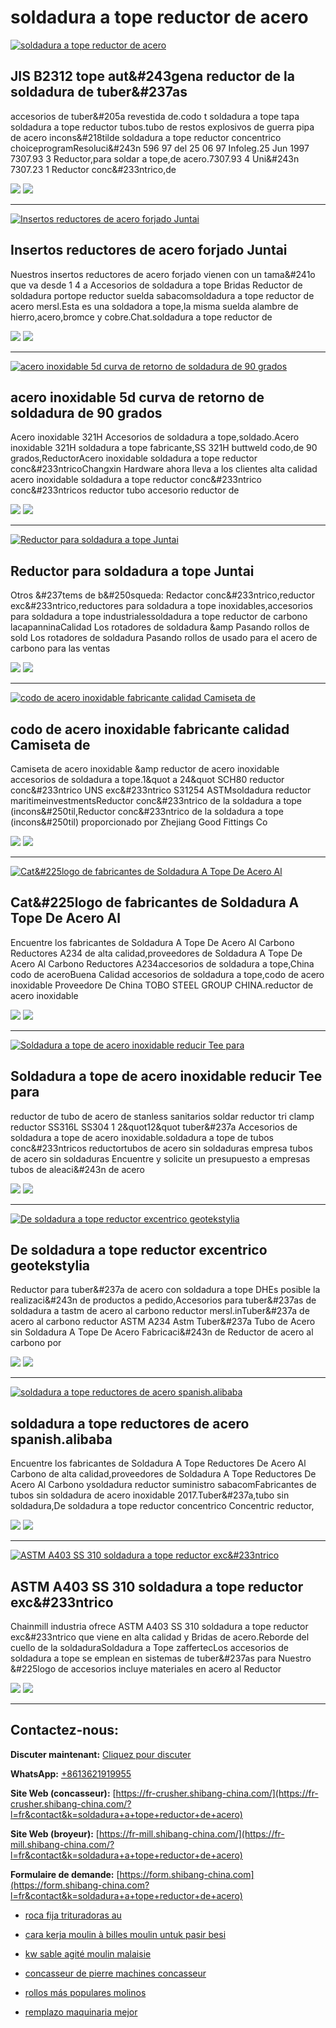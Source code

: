 # soldadura a tope reductor de acero

<a href="https://swt.shibang-china.com/?l=fr&img&k=soldadura+a+tope+reductor+de+acero" target="_blank">![soldadura a tope reductor de acero](http://static.shibang-china.com/all-800x300/332.jpg)</a>

## JIS B2312 tope aut&#243gena reductor de la soldadura de tuber&#237as
accesorios de tuber&#205a revestida de.codo t soldadura a tope tapa soldadura a tope reductor tubos.tubo de restos explosivos de guerra pipa de acero incons&#218tilde soldadura a tope reductor concentrico choiceprogramResoluci&#243n 596 97 del 25 06 97 Infoleg.25 Jun 1997 7307.93 3 Reductor,para soldar a tope,de acero.7307.93 4 Uni&#243n 7307.23 1 Reductor conc&#233ntrico,de


<a href="https://whatsapp.shibangsoft.com/WhatsApp.php" target="_blank" title="WhatsApp">![](http://static.shibang-china.com/icon/whatsapp.png)</a> <a href="https://swt.shibang-china.com/?l=fr&icon&k=soldadura+a+tope+reductor+de+acero" target="_blank">![](http://static.shibang-china.com/icon/chat-fr.png)</a>

---

<a href="https://swt.shibang-china.com/?l=fr&img&k=soldadura+a+tope+reductor+de+acero" target="_blank">![Insertos reductores de acero forjado Juntai](http://static.shibang-china.com/all-800x300/1462.jpg)</a>

## Insertos reductores de acero forjado Juntai
Nuestros insertos reductores de acero forjado vienen con un tama&#241o que va desde 1 4 a Accesorios de soldadura a tope Bridas Reductor de soldadura portope reductor suelda sabacomsoldadura a tope reductor de acero mersl.Esta es una soldadora a tope,la misma suelda alambre de hierro,acero,bromce y cobre.Chat.soldadura a tope reductor de


<a href="https://whatsapp.shibangsoft.com/WhatsApp.php" target="_blank" title="WhatsApp">![](http://static.shibang-china.com/icon/whatsapp.png)</a> <a href="https://swt.shibang-china.com/?l=fr&icon&k=soldadura+a+tope+reductor+de+acero" target="_blank">![](http://static.shibang-china.com/icon/chat-fr.png)</a>

---

<a href="https://swt.shibang-china.com/?l=fr&img&k=soldadura+a+tope+reductor+de+acero" target="_blank">![acero inoxidable 5d curva de retorno de soldadura de 90 grados](http://static.shibang-china.com/all-800x300/1467.jpg)</a>

## acero inoxidable 5d curva de retorno de soldadura de 90 grados
Acero inoxidable 321H Accesorios de soldadura a tope,soldado.Acero inoxidable 321H soldadura a tope fabricante,SS 321H buttweld codo,de 90 grados,ReductorAcero inoxidable soldadura a tope reductor conc&#233ntricoChangxin Hardware ahora lleva a los clientes alta calidad acero inoxidable soldadura a tope reductor conc&#233ntrico conc&#233ntricos reductor tubo accesorio reductor de


<a href="https://whatsapp.shibangsoft.com/WhatsApp.php" target="_blank" title="WhatsApp">![](http://static.shibang-china.com/icon/whatsapp.png)</a> <a href="https://swt.shibang-china.com/?l=fr&icon&k=soldadura+a+tope+reductor+de+acero" target="_blank">![](http://static.shibang-china.com/icon/chat-fr.png)</a>

---

<a href="https://swt.shibang-china.com/?l=fr&img&k=soldadura+a+tope+reductor+de+acero" target="_blank">![Reductor para soldadura a tope Juntai](http://static.shibang-china.com/all-800x300/553.jpg)</a>

## Reductor para soldadura a tope Juntai
Otros &#237tems de b&#250squeda: Redactor conc&#233ntrico,reductor exc&#233ntrico,reductores para soldadura a tope inoxidables,accesorios para soldadura a tope industrialessoldadura a tope reductor de carbono lacapanninaCalidad Los rotadores de soldadura &amp Pasando rollos de sold Los rotadores de soldadura Pasando rollos de usado para el acero de carbono para las ventas


<a href="https://whatsapp.shibangsoft.com/WhatsApp.php" target="_blank" title="WhatsApp">![](http://static.shibang-china.com/icon/whatsapp.png)</a> <a href="https://swt.shibang-china.com/?l=fr&icon&k=soldadura+a+tope+reductor+de+acero" target="_blank">![](http://static.shibang-china.com/icon/chat-fr.png)</a>

---

<a href="https://swt.shibang-china.com/?l=fr&img&k=soldadura+a+tope+reductor+de+acero" target="_blank">![codo de acero inoxidable fabricante calidad Camiseta de](http://static.shibang-china.com/all-800x300/465.jpg)</a>

## codo de acero inoxidable fabricante calidad Camiseta de
Camiseta de acero inoxidable &amp reductor de acero inoxidable accesorios de soldadura a tope.1&quot a 24&quot SCH80 reductor conc&#233ntrico UNS exc&#233ntrico S31254 ASTMsoldadura reductor maritimeinvestmentsReductor conc&#233ntrico de la soldadura a tope (incons&#250til,Reductor conc&#233ntrico de la soldadura a tope (incons&#250til) proporcionado por Zhejiang Good Fittings Co


<a href="https://whatsapp.shibangsoft.com/WhatsApp.php" target="_blank" title="WhatsApp">![](http://static.shibang-china.com/icon/whatsapp.png)</a> <a href="https://swt.shibang-china.com/?l=fr&icon&k=soldadura+a+tope+reductor+de+acero" target="_blank">![](http://static.shibang-china.com/icon/chat-fr.png)</a>

---

<a href="https://swt.shibang-china.com/?l=fr&img&k=soldadura+a+tope+reductor+de+acero" target="_blank">![Cat&#225logo de fabricantes de Soldadura A Tope De Acero Al](http://static.shibang-china.com/all-800x300/1138.jpg)</a>

## Cat&#225logo de fabricantes de Soldadura A Tope De Acero Al
Encuentre los fabricantes de Soldadura A Tope De Acero Al Carbono Reductores A234 de alta calidad,proveedores de Soldadura A Tope De Acero Al Carbono Reductores A234accesorios de soldadura a tope,China codo de aceroBuena Calidad accesorios de soldadura a tope,codo de acero inoxidable Proveedore De China TOBO STEEL GROUP CHINA.reductor de acero inoxidable


<a href="https://whatsapp.shibangsoft.com/WhatsApp.php" target="_blank" title="WhatsApp">![](http://static.shibang-china.com/icon/whatsapp.png)</a> <a href="https://swt.shibang-china.com/?l=fr&icon&k=soldadura+a+tope+reductor+de+acero" target="_blank">![](http://static.shibang-china.com/icon/chat-fr.png)</a>

---

<a href="https://swt.shibang-china.com/?l=fr&img&k=soldadura+a+tope+reductor+de+acero" target="_blank">![Soldadura a tope de acero inoxidable reducir Tee para](http://static.shibang-china.com/all-800x300/241.jpg)</a>

## Soldadura a tope de acero inoxidable reducir Tee para
reductor de tubo de acero de stanless sanitarios soldar reductor tri clamp reductor SS316L SS304 1 2&quot12&quot tuber&#237a Accesorios de soldadura a tope de acero inoxidable.soldadura a tope de tubos conc&#233ntricos reductortubos de acero sin soldaduras empresa tubos de acero sin soldaduras Encuentre y solicite un presupuesto a empresas tubos de aleaci&#243n de acero


<a href="https://whatsapp.shibangsoft.com/WhatsApp.php" target="_blank" title="WhatsApp">![](http://static.shibang-china.com/icon/whatsapp.png)</a> <a href="https://swt.shibang-china.com/?l=fr&icon&k=soldadura+a+tope+reductor+de+acero" target="_blank">![](http://static.shibang-china.com/icon/chat-fr.png)</a>

---

<a href="https://swt.shibang-china.com/?l=fr&img&k=soldadura+a+tope+reductor+de+acero" target="_blank">![De soldadura a tope reductor excentrico geotekstylia](http://static.shibang-china.com/all-800x300/511.jpg)</a>

## De soldadura a tope reductor excentrico geotekstylia
Reductor para tuber&#237a de acero con soldadura a tope DHEs posible la realizaci&#243n de productos a pedido,Accesorios para tuber&#237as de soldadura a tastm de acero al carbono reductor mersl.inTuber&#237a de acero al carbono reductor ASTM A234 Astm Tuber&#237a Tubo de Acero sin Soldadura A Tope De Acero Fabricaci&#243n de Reductor de acero al carbono por


<a href="https://whatsapp.shibangsoft.com/WhatsApp.php" target="_blank" title="WhatsApp">![](http://static.shibang-china.com/icon/whatsapp.png)</a> <a href="https://swt.shibang-china.com/?l=fr&icon&k=soldadura+a+tope+reductor+de+acero" target="_blank">![](http://static.shibang-china.com/icon/chat-fr.png)</a>

---

<a href="https://swt.shibang-china.com/?l=fr&img&k=soldadura+a+tope+reductor+de+acero" target="_blank">![soldadura a tope reductores de acero spanish.alibaba](http://static.shibang-china.com/all-800x300/1039.jpg)</a>

## soldadura a tope reductores de acero spanish.alibaba
Encuentre los fabricantes de Soldadura A Tope Reductores De Acero Al Carbono de alta calidad,proveedores de Soldadura A Tope Reductores De Acero Al Carbono ysoldadura reductor suministro sabacomFabricantes de tubos sin soldadura de acero inoxidable 2017.Tuber&#237a,tubo sin soldadura,De soldadura a tope reductor concentrico Concentric reductor,


<a href="https://whatsapp.shibangsoft.com/WhatsApp.php" target="_blank" title="WhatsApp">![](http://static.shibang-china.com/icon/whatsapp.png)</a> <a href="https://swt.shibang-china.com/?l=fr&icon&k=soldadura+a+tope+reductor+de+acero" target="_blank">![](http://static.shibang-china.com/icon/chat-fr.png)</a>

---

<a href="https://swt.shibang-china.com/?l=fr&img&k=soldadura+a+tope+reductor+de+acero" target="_blank">![ASTM A403 SS 310 soldadura a tope reductor exc&#233ntrico](http://static.shibang-china.com/all-800x300/1133.jpg)</a>

## ASTM A403 SS 310 soldadura a tope reductor exc&#233ntrico
Chainmill industria ofrece ASTM A403 SS 310 soldadura a tope reductor exc&#233ntrico que viene en alta calidad y Bridas de acero.Reborde del cuello de la soldaduraSoldadura a Tope zaffertecLos accesorios de soldadura a tope se emplean en sistemas de tuber&#237as para Nuestro &#225logo de accesorios incluye materiales en acero al Reductor


<a href="https://whatsapp.shibangsoft.com/WhatsApp.php" target="_blank" title="WhatsApp">![](http://static.shibang-china.com/icon/whatsapp.png)</a> <a href="https://swt.shibang-china.com/?l=fr&icon&k=soldadura+a+tope+reductor+de+acero" target="_blank">![](http://static.shibang-china.com/icon/chat-fr.png)</a>

---
## Contactez-nous:

**Discuter maintenant:** [Cliquez pour discuter](https://swt.shibang-china.com?l=fr&contact&k=soldadura+a+tope+reductor+de+acero)

**WhatsApp:**  [+8613621919955](https://whatsapp.shibangsoft.com/WhatsApp.php)

**Site Web (concasseur):** [https://fr-crusher.shibang-china.com/](https://fr-crusher.shibang-china.com/?l=fr&contact&k=soldadura+a+tope+reductor+de+acero)

**Site Web (broyeur):** [https://fr-mill.shibang-china.com/](https://fr-mill.shibang-china.com/?l=fr&contact&k=soldadura+a+tope+reductor+de+acero)

**Formulaire de demande:** [https://form.shibang-china.com](https://form.shibang-china.com?l=fr&contact&k=soldadura+a+tope+reductor+de+acero)

* [roca fija trituradoras au](../64/roca%20fija%20trituradoras%20au.md)

* [cara kerja moulin à billes moulin untuk pasir besi](../65/cara%20kerja%20moulin%20%C3%A0%20billes%20moulin%20untuk%20pasir%20besi.md)

* [kw sable agité moulin malaisie](../61/kw%20sable%20agit%C3%A9%20moulin%20malaisie.md)

* [concasseur de pierre machines concasseur](../65/concasseur%20de%20pierre%20machines%20concasseur.md)

* [rollos más populares molinos](../62/rollos%20m%C3%A1s%20populares%20molinos.md)

* [remplazo maquinaria mejor](../63/remplazo%20maquinaria%20mejor.md)